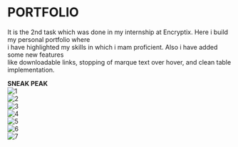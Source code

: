 # PORTFOLIO
It is the 2nd task which was done in my internship at Encryptix. Here i build my personal portfolio where<br>
i have highlighted my skills in which i mam proficient. Also i have added some new features<br>
like downloadable links, stopping of marque text over hover, and clean table implementation.

<b>SNEAK PEAK</b>
<br>
![1](https://github.com/user-attachments/assets/372ad8ba-2f0b-4268-a970-a2c2aa4c1e4e)
<br>
![2](https://github.com/user-attachments/assets/4d5350bf-d4e4-434f-905e-a57302ed2aec)
<br>
![3](https://github.com/user-attachments/assets/664d5a44-85bd-4dde-b382-fd083e644f42)
<br>
![4](https://github.com/user-attachments/assets/86c96662-75c6-40f9-9c88-7d0622b4a0f4)
<br>
![5](https://github.com/user-attachments/assets/5574f95e-b2c0-43f3-905a-b334bd544839)
<br>
![6](https://github.com/user-attachments/assets/1ecd2256-85a4-475a-ac28-bc1367891b60)
<br>
![7](https://github.com/user-attachments/assets/d6c10a77-ab7e-4299-8851-5c03bbfac7d5)

